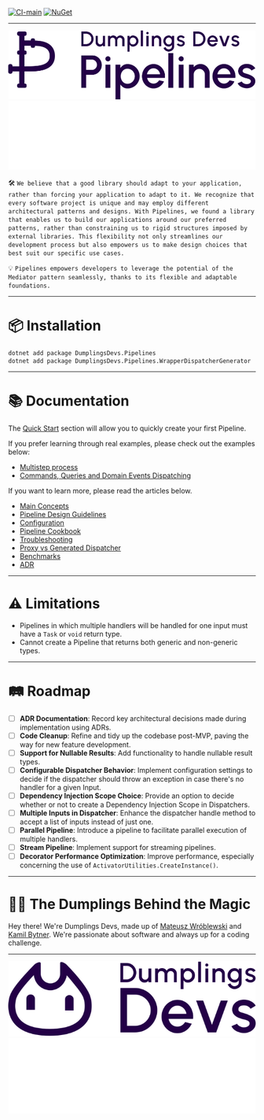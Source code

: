 [![CI-main](https://github.com/DumplingsDevs/Pipelines/actions/workflows/build-and-test.yml/badge.svg?branch=main)](https://github.com/DumplingsDevs/Pipelines/actions/workflows/build-and-test.yml)
[![NuGet](https://img.shields.io/nuget/v/DumplingsDevs.Pipelines.svg)](https://www.nuget.org/packages/DumplingsDevs.Pipelines/)

-----

<p align="center">
  <img src="docs/assets/pipelines_purple.svg#gh-light-mode-only" alt="Pipelines"/>
  <img src="docs/assets/pipelines_white.svg#gh-dark-mode-only" alt="Pipelines"/>
</p>



🛠 ```We believe that a good library should adapt to your application, rather than forcing your application to adapt to it. We recognize that every software project is unique and may employ different architectural patterns and designs. With Pipelines, we found a library that enables us to build our applications around our preferred patterns, rather than constraining us to rigid structures imposed by external libraries. This flexibility not only streamlines our development process but also empowers us to make design choices that best suit our specific use cases.```

💡 ```Pipelines empowers developers to leverage the potential of the Mediator pattern seamlessly, thanks to its flexible and adaptable foundations.```

-----

# 📦 Installation
```
dotnet add package DumplingsDevs.Pipelines
dotnet add package DumplingsDevs.Pipelines.WrapperDispatcherGenerator
```

----

# 📚 Documentation

The [Quick Start](docs/quick_start.md) section will allow you to quickly create your first Pipeline.

If you prefer learning through real examples, please check out the examples below:
- [Multistep process](docs/process_pipeline.md)
- [Commands, Queries and Domain Events Dispatching](docs/command_queries_events_example.md)

If you want to learn more, please read the articles below.

- [Main Concepts](docs/main_concepts.md)
- [Pipeline Design Guidelines](docs/pipeline_design_guidelines.md)
- [Configuration](docs/configuration.md)
- [Pipeline Cookbook](docs/pipeline_cookbook.md)
- [Troubleshooting](docs/troubleshooting.md)
- [Proxy vs Generated Dispatcher](docs/dispatcher_source_generator.md)
- [Benchmarks](docs/benchmarks.md)
- [ADR](docs/adr.md)

---- 

# ⚠️ Limitations
- Pipelines in which multiple handlers will be handled for one input must have a `Task` or `void` return type.
- Cannot create a Pipeline that returns both generic and non-generic types.

-----

# 🛤 Roadmap
- [ ] **ADR Documentation**: Record key architectural decisions made during implementation using ADRs.
- [ ] **Code Cleanup**: Refine and tidy up the codebase post-MVP, paving the way for new feature development.
- [ ] **Support for Nullable Results**: Add functionality to handle nullable result types.
- [ ] **Configurable Dispatcher Behavior**: Implement configuration settings to decide if the dispatcher should throw an exception in case there's no handler for a given Input.
- [ ] **Dependency Injection Scope Choice**: Provide an option to decide whether or not to create a Dependency Injection Scope in Dispatchers.
- [ ] **Multiple Inputs in Dispatcher**: Enhance the dispatcher handle method to accept a list of inputs instead of just one.
- [ ] **Parallel Pipeline**: Introduce a pipeline to facilitate parallel execution of multiple handlers.
- [ ] **Stream Pipeline**: Implement support for streaming pipelines.
- [ ] **Decorator Performance Optimization**: Improve performance, especially concerning the use of `ActivatorUtilities.CreateInstance()`.

-----

# 🥟💡 The Dumplings Behind the Magic
Hey there! We're Dumplings Devs, made up of <a href="https://pl.linkedin.com/in/matwroblewski">Mateusz Wróblewski</a> and <a href="https://pl.linkedin.com/in/kamil-bytner">Kamil Bytner</a>. We're passionate about software and always up for a coding challenge. 

---

<p align="center">
  <img src="docs/assets/dumplings_purple.svg#gh-light-mode-only" alt="DumplingsDevs"/>
  <img src="docs/assets/dumplings_white.svg#gh-dark-mode-only" alt="DumplingsDevs"/>
</p>

